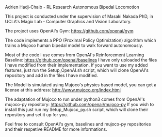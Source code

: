 Adrien Hadj-Chaib  -  RL Research Autonomous Bipedal Locomotion

This project is conducted under the supervision of Masaki Nakada PhD, in UCLA's Magix Lab - Computer Graphics and Vision Laboratory.

The project uses OpenAI's Gym: https://github.com/openai/gym

The code implements a PPO (Proximal Policy Optimization) algorithm which trains a Mujoco human bipedal model to walk forward autonomously.  

Most of the code I use comes from OpenAI's Reinforcement Learning Baseline: https://github.com/openai/baselines
I have only uploaded the files I have modified from their implementation.
If you want to use my added features, just run the Setup_OpenAI.sh script, which will clone OpenAI's repository and add in the files I have modified.

The Model is simulated using Mujoco's physics based model, you can get a license at this address: http://www.mujoco.org/index.html

The adaptation of Mujoco to run under python3 comes from OpenAI's mujoco-py repository: https://github.com/openai/mujoco-py 
If you wish to install this just run my Setup_Mujoco_py.sh script, which will clone their repository and set it up for you.

Feel free to consult OpenAI's gym, baselines and mujoco-py repositories and their respetive README for more informations. 

